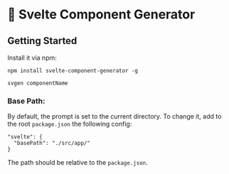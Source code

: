 # 🦄 Svelte Component Generator

## Getting Started

Install it via npm:

```shell
npm install svelte-component-generator -g
```

```shell
svgen componentName
```

### Base Path:

By default, the prompt is set to the current directory.
To change it, add to the root `package.json` the following config:

```
"svelte": {
  "basePath": "./src/app/"
}
```

The path should be relative to the `package.json`.

